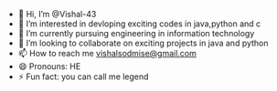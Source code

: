- 👋 Hi, I’m @Vishal-43
- 👀 I’m interested in devloping exciting codes in java,python and c
- 🌱 I’m currently pursuing engineering in information technology
- 💞️ I’m looking to collaborate on exciting projects in java and python
- 📫 How to reach me vishalsodmise@gmail.com
- 😄 Pronouns: HE
- ⚡ Fun fact: you can call me legend 

<!---
Vishal-43/Vishal-43 is a ✨ special ✨ repository because its `README.md` (this file) appears on your GitHub profile.
You can click the Preview link to take a look at your changes.
--->
